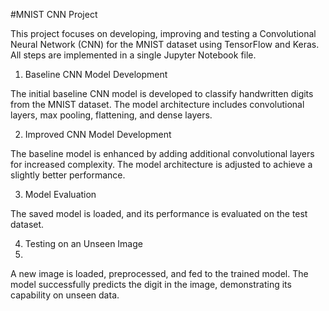 #MNIST CNN Project

This project focuses on developing, improving and testing a Convolutional Neural Network (CNN) for the MNIST dataset using TensorFlow and Keras. All steps are implemented in a single Jupyter Notebook file.

1. Baseline CNN Model Development

The initial baseline CNN model is developed to classify handwritten digits from the MNIST dataset.
The model architecture includes convolutional layers, max pooling, flattening, and dense layers.

2. Improved CNN Model Development

The baseline model is enhanced by adding additional convolutional layers for increased complexity.
The model architecture is adjusted to achieve a slightly better performance.

3. Model Evaluation

The saved model is loaded, and its performance is evaluated on the test dataset.


4. Testing on an Unseen Image
5. 
A new image is loaded, preprocessed, and fed to the trained model.
The model successfully predicts the digit in the image, demonstrating its capability on unseen data.
